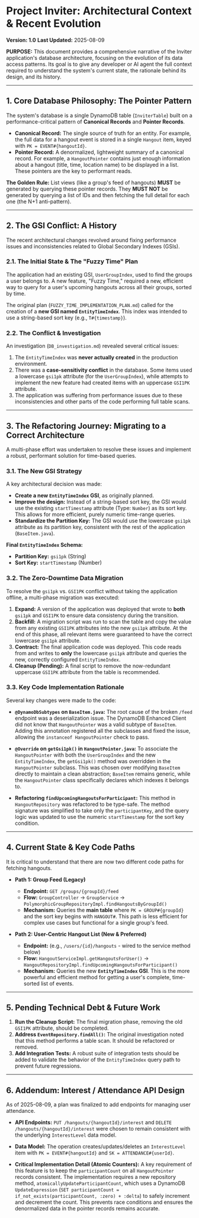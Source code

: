 # Project Inviter: Architectural Context & Recent Evolution

**Version: 1.0**
**Last Updated:** 2025-08-09

**PURPOSE:** This document provides a comprehensive narrative of the Inviter application's database architecture, focusing on the evolution of its data access patterns. Its goal is to give any developer or AI agent the full context required to understand the system's current state, the rationale behind its design, and its history.

---

## 1. Core Database Philosophy: The Pointer Pattern

The system's database is a single DynamoDB table (`InviterTable`) built on a performance-critical pattern of **Canonical Records** and **Pointer Records**.

*   **Canonical Record:** The single source of truth for an entity. For example, the full data for a hangout event is stored in a single `Hangout` item, keyed with `PK = EVENT#{hangoutId}`.
*   **Pointer Record:** A denormalized, lightweight summary of a canonical record. For example, a `HangoutPointer` contains just enough information about a hangout (title, time, location name) to be displayed in a list. These pointers are the key to performant reads.

**The Golden Rule:** List views (like a group's feed of hangouts) **MUST** be generated by querying these pointer records. They **MUST NOT** be generated by querying a list of IDs and then fetching the full detail for each one (the N+1 anti-pattern).

---

## 2. The GSI Conflict: A History

The recent architectural changes revolved around fixing performance issues and inconsistencies related to Global Secondary Indexes (GSIs).

### 2.1. The Initial State & The "Fuzzy Time" Plan

The application had an existing GSI, `UserGroupIndex`, used to find the groups a user belongs to. A new feature, "Fuzzy Time," required a new, efficient way to query for a user's upcoming hangouts across all their groups, sorted by time.

The original plan (`FUZZY_TIME_IMPLEMENTATION_PLAN.md`) called for the creation of a **new GSI named `EntityTimeIndex`**. This index was intended to use a string-based sort key (e.g., `T#{timestamp}`).

### 2.2. The Conflict & Investigation

An investigation (`DB_investigation.md`) revealed several critical issues:

1.  The `EntityTimeIndex` was **never actually created** in the production environment.
2.  There was a **case-sensitivity conflict** in the database. Some items used a lowercase `gsi1pk` attribute (for the `UserGroupIndex`), while attempts to implement the new feature had created items with an uppercase `GSI1PK` attribute.
3.  The application was suffering from performance issues due to these inconsistencies and other parts of the code performing full table scans.

---

## 3. The Refactoring Journey: Migrating to a Correct Architecture

A multi-phase effort was undertaken to resolve these issues and implement a robust, performant solution for time-based queries.

### 3.1. The New GSI Strategy

A key architectural decision was made:

*   **Create a new `EntityTimeIndex` GSI**, as originally planned.
*   **Improve the design:** Instead of a string-based sort key, the GSI would use the existing `startTimestamp` attribute (Type: `Number`) as its sort key. This allows for more efficient, purely numeric time-range queries.
*   **Standardize the Partition Key:** The GSI would use the lowercase `gsi1pk` attribute as its partition key, consistent with the rest of the application (`BaseItem.java`).

**Final `EntityTimeIndex` Schema:**
*   **Partition Key:** `gsi1pk` (String)
*   **Sort Key:** `startTimestamp` (Number)

### 3.2. The Zero-Downtime Data Migration

To resolve the `gsi1pk` vs. `GSI1PK` conflict without taking the application offline, a multi-phase migration was executed:

1.  **Expand:** A version of the application was deployed that wrote to **both** `gsi1pk` and `GSI1PK` to ensure data consistency during the transition.
2.  **Backfill:** A migration script was run to scan the table and copy the value from any existing `GSI1PK` attributes into the new `gsi1pk` attribute. At the end of this phase, all relevant items were guaranteed to have the correct lowercase `gsi1pk` attribute.
3.  **Contract:** The final application code was deployed. This code reads from and writes to **only** the lowercase `gsi1pk` attribute and queries the new, correctly configured `EntityTimeIndex`.
4.  **Cleanup (Pending):** A final script to remove the now-redundant uppercase `GSI1PK` attribute from the table is recommended.

### 3.3. Key Code Implementation Rationale

Several key changes were made to the code:

*   **`@DynamoDbSubtypes` on `BaseItem.java`:** The root cause of the broken `/feed` endpoint was a deserialization issue. The DynamoDB Enhanced Client did not know that `HangoutPointer` was a valid subtype of `BaseItem`. Adding this annotation registered all the subclasses and fixed the issue, allowing the `instanceof HangoutPointer` check to pass.

*   **`@Override` on `getGsi1pk()` in `HangoutPointer.java`:** To associate the `HangoutPointer` with both the `UserGroupIndex` and the new `EntityTimeIndex`, the `getGsi1pk()` method was overridden in the `HangoutPointer` subclass. This was chosen over modifying `BaseItem` directly to maintain a clean abstraction; `BaseItem` remains generic, while the `HangoutPointer` class specifically declares which indexes it belongs to.

*   **Refactoring `findUpcomingHangoutsForParticipant`:** This method in `HangoutRepository` was refactored to be type-safe. The method signature was simplified to take only the `participantKey`, and the query logic was updated to use the numeric `startTimestamp` for the sort key condition.

---

## 4. Current State & Key Code Paths

It is critical to understand that there are now two different code paths for fetching hangouts.

*   **Path 1: Group Feed (Legacy)**
    *   **Endpoint:** `GET /groups/{groupId}/feed`
    *   **Flow:** `GroupController` -> `GroupService` -> `PolymorphicGroupRepositoryImpl.findHangoutsByGroupId()`
    *   **Mechanism:** Queries the **main table** where `PK = GROUP#{groupId}` and the sort key begins with `HANGOUT#`. This path is less efficient for complex use cases but functional for a single group's feed.

*   **Path 2: User-Centric Hangout List (New & Preferred)**
    *   **Endpoint:** (e.g., `/users/{id}/hangouts` - wired to the service method below)
    *   **Flow:** `HangoutServiceImpl.getHangoutsForUser()` -> `HangoutRepositoryImpl.findUpcomingHangoutsForParticipant()`
    *   **Mechanism:** Queries the new **`EntityTimeIndex` GSI**. This is the more powerful and efficient method for getting a user's complete, time-sorted list of events.

---

## 5. Pending Technical Debt & Future Work

1.  **Run the Cleanup Script:** The final migration phase, removing the old `GSI1PK` attribute, should be completed.
2.  **Address `EventRepository.findAll()`:** The original investigation noted that this method performs a table scan. It should be refactored or removed.
3.  **Add Integration Tests:** A robust suite of integration tests should be added to validate the behavior of the `EntityTimeIndex` query path to prevent future regressions.

---

## 6. Addendum: Interest / Attendance API Design

As of 2025-08-09, a plan was finalized to add endpoints for managing user attendance.

*   **API Endpoints:** `PUT /hangouts/{hangoutId}/interest` and `DELETE /hangouts/{hangoutId}/interest` were chosen to remain consistent with the underlying `InterestLevel` data model.
*   **Data Model:** The operation creates/updates/deletes an `InterestLevel` item with `PK = EVENT#{hangoutId}` and `SK = ATTENDANCE#{userId}`.

*   **Critical Implementation Detail (Atomic Counters):** A key requirement of this feature is to keep the `participantCount` on all `HangoutPointer` records consistent. The implementation requires a new repository method, `atomicallyUpdateParticipantCount`, which uses a DynamoDB `UpdateExpression` (`SET participantCount = if_not_exists(participantCount, :zero) + :delta`) to safely increment and decrement the count. This prevents race conditions and ensures the denormalized data in the pointer records remains accurate.